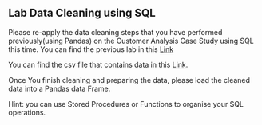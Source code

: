 ## Lab Data Cleaning using SQL

Please re-apply the data cleaning steps that you have performed previously(using Pandas)  on the Customer Analysis Case Study using SQL this time. You can find the previous lab in this [Link](https://github.com/raafat-hantoush/IH_RH_DA_FT_AUG_2021/blob/main/Class%20Materials/Pandas/Labs/Customer_Analysis_Case_Study/Activities.md)

You can find the csv file that contains data  in this  [Link](https://github.com/raafat-hantoush/IH_RH_DA_FT_AUG_2021/blob/main/Class%20Materials/Pandas/Labs/Customer_Analysis_Case_Study/Data_Marketing_Customer_Analysis_Round2.csv).

Once You finish cleaning and preparing  the data, please load  the cleaned data into a Pandas data Frame.

Hint: you can use Stored Procedures or Functions to organise your SQL operations.
